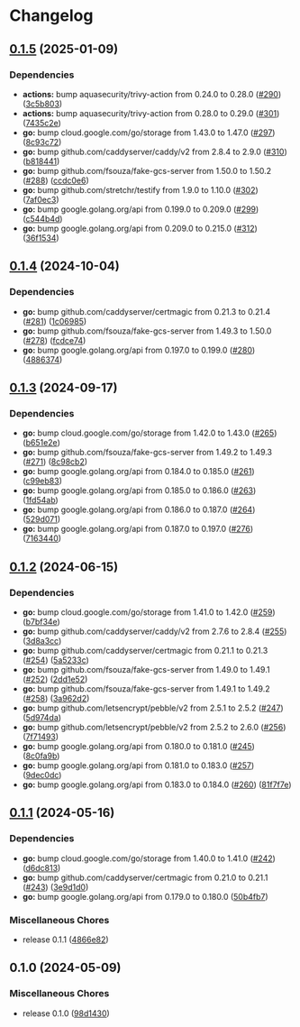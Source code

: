 # Changelog

## [0.1.5](https://github.com/grafana/certmagic-gcs/compare/v0.1.4...v0.1.5) (2025-01-09)


### Dependencies

* **actions:** bump aquasecurity/trivy-action from 0.24.0 to 0.28.0 ([#290](https://github.com/grafana/certmagic-gcs/issues/290)) ([3c5b803](https://github.com/grafana/certmagic-gcs/commit/3c5b803999ff2ab0bc4dff142c57f2604b162eaa))
* **actions:** bump aquasecurity/trivy-action from 0.28.0 to 0.29.0 ([#301](https://github.com/grafana/certmagic-gcs/issues/301)) ([7435c2e](https://github.com/grafana/certmagic-gcs/commit/7435c2e7d1aaa420c78da2fd0aa1583d083ae373))
* **go:** bump cloud.google.com/go/storage from 1.43.0 to 1.47.0 ([#297](https://github.com/grafana/certmagic-gcs/issues/297)) ([8c93c72](https://github.com/grafana/certmagic-gcs/commit/8c93c72c7c59845e87bb4a1a6eaf2bb4a57065d4))
* **go:** bump github.com/caddyserver/caddy/v2 from 2.8.4 to 2.9.0 ([#310](https://github.com/grafana/certmagic-gcs/issues/310)) ([b818441](https://github.com/grafana/certmagic-gcs/commit/b81844162618f7f138c1ba45e731083755be06ba))
* **go:** bump github.com/fsouza/fake-gcs-server from 1.50.0 to 1.50.2 ([#288](https://github.com/grafana/certmagic-gcs/issues/288)) ([ccdc0e6](https://github.com/grafana/certmagic-gcs/commit/ccdc0e6ae300bc73a8e2ce034ca60fac90b0fac9))
* **go:** bump github.com/stretchr/testify from 1.9.0 to 1.10.0 ([#302](https://github.com/grafana/certmagic-gcs/issues/302)) ([7af0ec3](https://github.com/grafana/certmagic-gcs/commit/7af0ec3e8a9d065dcfb895941be560052f9d8353))
* **go:** bump google.golang.org/api from 0.199.0 to 0.209.0 ([#299](https://github.com/grafana/certmagic-gcs/issues/299)) ([c544b4d](https://github.com/grafana/certmagic-gcs/commit/c544b4da243e4c59665e6b9281b0f5db8a4daaa5))
* **go:** bump google.golang.org/api from 0.209.0 to 0.215.0 ([#312](https://github.com/grafana/certmagic-gcs/issues/312)) ([36f1534](https://github.com/grafana/certmagic-gcs/commit/36f1534cae01dc808e5dd00849157361d4a686c5))

## [0.1.4](https://github.com/grafana/certmagic-gcs/compare/v0.1.3...v0.1.4) (2024-10-04)


### Dependencies

* **go:** bump github.com/caddyserver/certmagic from 0.21.3 to 0.21.4 ([#281](https://github.com/grafana/certmagic-gcs/issues/281)) ([1c06985](https://github.com/grafana/certmagic-gcs/commit/1c0698599e37221e165c3aed5a8ebdc12907719c))
* **go:** bump github.com/fsouza/fake-gcs-server from 1.49.3 to 1.50.0 ([#278](https://github.com/grafana/certmagic-gcs/issues/278)) ([fcdce74](https://github.com/grafana/certmagic-gcs/commit/fcdce7454b15f84e79dec01b87804df58ae054e7))
* **go:** bump google.golang.org/api from 0.197.0 to 0.199.0 ([#280](https://github.com/grafana/certmagic-gcs/issues/280)) ([4886374](https://github.com/grafana/certmagic-gcs/commit/4886374f50a30ed4fd9ca949d4a566b44c1cea91))

## [0.1.3](https://github.com/grafana/certmagic-gcs/compare/v0.1.2...v0.1.3) (2024-09-17)


### Dependencies

* **go:** bump cloud.google.com/go/storage from 1.42.0 to 1.43.0 ([#265](https://github.com/grafana/certmagic-gcs/issues/265)) ([b651e2e](https://github.com/grafana/certmagic-gcs/commit/b651e2e5220f571f45ff23977be7792b700944d3))
* **go:** bump github.com/fsouza/fake-gcs-server from 1.49.2 to 1.49.3 ([#271](https://github.com/grafana/certmagic-gcs/issues/271)) ([8c98cb2](https://github.com/grafana/certmagic-gcs/commit/8c98cb23b3affca4b2256cada7696e343d19ac34))
* **go:** bump google.golang.org/api from 0.184.0 to 0.185.0 ([#261](https://github.com/grafana/certmagic-gcs/issues/261)) ([c99eb83](https://github.com/grafana/certmagic-gcs/commit/c99eb831f8ff195e090fc5f6151f08cd6ead4bd0))
* **go:** bump google.golang.org/api from 0.185.0 to 0.186.0 ([#263](https://github.com/grafana/certmagic-gcs/issues/263)) ([1fd54ab](https://github.com/grafana/certmagic-gcs/commit/1fd54ab3ecf24acc1fc6149307b4a674f8132ca2))
* **go:** bump google.golang.org/api from 0.186.0 to 0.187.0 ([#264](https://github.com/grafana/certmagic-gcs/issues/264)) ([529d071](https://github.com/grafana/certmagic-gcs/commit/529d071d96d86849ef30de697e388ab4fc7da1bd))
* **go:** bump google.golang.org/api from 0.187.0 to 0.197.0 ([#276](https://github.com/grafana/certmagic-gcs/issues/276)) ([7163440](https://github.com/grafana/certmagic-gcs/commit/716344061e134f59552404070b1bc580583f24c6))

## [0.1.2](https://github.com/grafana/certmagic-gcs/compare/v0.1.1...v0.1.2) (2024-06-15)


### Dependencies

* **go:** bump cloud.google.com/go/storage from 1.41.0 to 1.42.0 ([#259](https://github.com/grafana/certmagic-gcs/issues/259)) ([b7bf34e](https://github.com/grafana/certmagic-gcs/commit/b7bf34e2d956175f11db501aaf5a50bc5d56d8f2))
* **go:** bump github.com/caddyserver/caddy/v2 from 2.7.6 to 2.8.4 ([#255](https://github.com/grafana/certmagic-gcs/issues/255)) ([3d8a3cc](https://github.com/grafana/certmagic-gcs/commit/3d8a3cc6fe22454f523af22b4321afd98147ca38))
* **go:** bump github.com/caddyserver/certmagic from 0.21.1 to 0.21.3 ([#254](https://github.com/grafana/certmagic-gcs/issues/254)) ([5a5233c](https://github.com/grafana/certmagic-gcs/commit/5a5233ca6bb8c9e6a28d03f40b5b74f5f8a38360))
* **go:** bump github.com/fsouza/fake-gcs-server from 1.49.0 to 1.49.1 ([#252](https://github.com/grafana/certmagic-gcs/issues/252)) ([2dd1e52](https://github.com/grafana/certmagic-gcs/commit/2dd1e5256d6d10949f6b6e8fa2e53b2ac89cb40e))
* **go:** bump github.com/fsouza/fake-gcs-server from 1.49.1 to 1.49.2 ([#258](https://github.com/grafana/certmagic-gcs/issues/258)) ([3a962d2](https://github.com/grafana/certmagic-gcs/commit/3a962d22de09277cecb3d585ed6c6c68a787e19f))
* **go:** bump github.com/letsencrypt/pebble/v2 from 2.5.1 to 2.5.2 ([#247](https://github.com/grafana/certmagic-gcs/issues/247)) ([5d974da](https://github.com/grafana/certmagic-gcs/commit/5d974da6dcd295ed47438902ae8d5ae3423a1c3e))
* **go:** bump github.com/letsencrypt/pebble/v2 from 2.5.2 to 2.6.0 ([#256](https://github.com/grafana/certmagic-gcs/issues/256)) ([7f71493](https://github.com/grafana/certmagic-gcs/commit/7f71493a7791f8bf803c5dc3a7a9f8f544fb1175))
* **go:** bump google.golang.org/api from 0.180.0 to 0.181.0 ([#245](https://github.com/grafana/certmagic-gcs/issues/245)) ([8c0fa9b](https://github.com/grafana/certmagic-gcs/commit/8c0fa9bd1ceea8a177fc72520c28ad640b6df18f))
* **go:** bump google.golang.org/api from 0.181.0 to 0.183.0 ([#257](https://github.com/grafana/certmagic-gcs/issues/257)) ([9dec0dc](https://github.com/grafana/certmagic-gcs/commit/9dec0dcadb24dd3b8311b906c2762b82c8eb8306))
* **go:** bump google.golang.org/api from 0.183.0 to 0.184.0 ([#260](https://github.com/grafana/certmagic-gcs/issues/260)) ([81f7f7e](https://github.com/grafana/certmagic-gcs/commit/81f7f7ebd4f26315d3aefcfc27d2c10657055d72))

## [0.1.1](https://github.com/grafana/certmagic-gcs/compare/v0.1.0...v0.1.1) (2024-05-16)


### Dependencies

* **go:** bump cloud.google.com/go/storage from 1.40.0 to 1.41.0 ([#242](https://github.com/grafana/certmagic-gcs/issues/242)) ([d6dc813](https://github.com/grafana/certmagic-gcs/commit/d6dc813c6893705debea9eb79b27d5758e8f0283))
* **go:** bump github.com/caddyserver/certmagic from 0.21.0 to 0.21.1 ([#243](https://github.com/grafana/certmagic-gcs/issues/243)) ([3e9d1d0](https://github.com/grafana/certmagic-gcs/commit/3e9d1d04f117e0c60802037071b66b83f17e04cf))
* **go:** bump google.golang.org/api from 0.179.0 to 0.180.0 ([50b4fb7](https://github.com/grafana/certmagic-gcs/commit/50b4fb71b4a3aa6e6af5ead44db1caf61db5f07a))


### Miscellaneous Chores

* release 0.1.1 ([4866e82](https://github.com/grafana/certmagic-gcs/commit/4866e82a0a84aabea67ffc42ff4d1b156ad4941e))

## 0.1.0 (2024-05-09)


### Miscellaneous Chores

* release 0.1.0 ([98d1430](https://github.com/grafana/certmagic-gcs/commit/98d1430a645f93ea3c636a253364da39555538a4))
